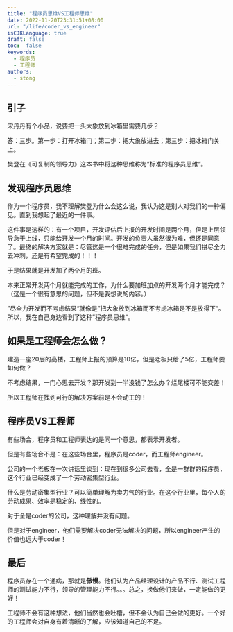 ```yaml
---
title: "程序员思维VS工程师思维"
date: 2022-11-20T23:31:51+08:00
url: "/life/coder_vs_engineer"
isCJKLanguage: true
draft: false
toc:  false
keywords:
  - 程序员
  - 工程师
authors:
  - stong
---
```




## 引子

宋丹丹有个小品，说要把一头大象放到冰箱里需要几步？

答：三步。第一步：打开冰箱门；第二步：把大象放进去；第三步：把冰箱门关上。

樊登在《可复制的领导力》这本书中将这种思维称为”标准的程序员思维“。

## 发现程序员思维

作为一个程序员，我不理解樊登为什么会这么说，我认为这是别人对我们的一种偏见。直到我想起了最近的一件事。

这件事是这样的：有一个项目，开发评估后上报的开发时间是两个月，但是上层领导急于上线，只能给开发一个月的时间。开发的负责人虽然很为难，但还是同意了。最终的解决方案就是：尽管这是一个很难完成的任务，但是如果我们拼尽全力去冲刺，还是有希望完成的！！！

于是结果就是开发加了两个月的班。

本来正常开发两个月就能完成的工作，为什么要加班加点的开发两个月才能完成？（这是一个很有意思的问题，但不是我想说的内容。）

”尽全力开发而不考虑结果“就像是”把大象放到冰箱而不考虑冰箱是不是放得下“。所以，我在自己身边看到了这种”程序员思维“。

## 如果是工程师会怎么做？

建造一座20层的高楼，工程师上报的预算是10亿，但是老板只给了5亿，工程师要如何做？

不考虑结果，一门心思去开发？那开发到一半没钱了怎么办？烂尾楼可不能交差！

所以工程师在找到可行的解决方案前是不会动工的！

## 程序员VS工程师

有些场合，程序员和工程师表达的是同一个意思，都表示开发者。

但是有些场合不是：在这些场合里，程序员是coder，而工程师engineer。

公司的一个老板在一次讲话里谈到：现在到很多公司去看，全是一群群的程序员，这个行业已经变成了一个劳动密集型行业。

什么是劳动密集型行业？可以简单理解为卖力气的行业。在这个行业里，每个人的劳动成果、效率是稳定的、线性的。

对于全是coder的公司，这种理解并没有问题。

但是对于engineer，他们需要解决coder无法解决的问题，所以engineer产生的价值也远大于coder！

## 最后

程序员存在一个通病，那就是**傲慢**。他们认为产品经理设计的产品不行、测试工程师的测试能力不行，领导的管理能力不行。。。总之，换做他们来做，一定能做的更好！

工程师不会有这种想法，他们当然也会吐槽，但不会认为自己会做的更好。一个好的工程师会对自身有着清晰的了解，应该知道自己的不足。
